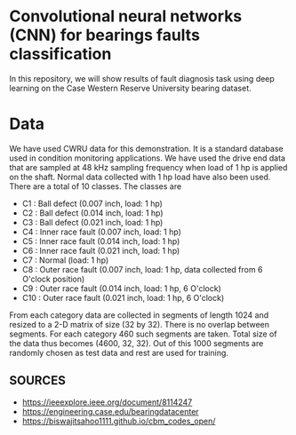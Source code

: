 # Convolutional neural networks (CNN) for bearings faults classification

In this repository, we will show results of fault diagnosis task using deep learning on the  Case Western Reserve University bearing dataset.

# Data

We have used CWRU data for this demonstration. It is a standard database used in condition monitoring applications. We have used the drive end data that are sampled at 48 kHz sampling frequency when load of 1 hp is applied on the shaft. Normal data collected with 1 hp load have also been used. There are a total of 10 classes. The classes are

   - C1 : Ball defect (0.007 inch, load: 1 hp)
   - C2 : Ball defect (0.014 inch, load: 1 hp)
   - C3 : Ball defect (0.021 inch, load: 1 hp)
   - C4 : Inner race fault (0.007 inch, load: 1 hp)
   - C5 : Inner race fault (0.014 inch, load: 1 hp)
   - C6 : Inner race fault (0.021 inch, load: 1 hp)
   - C7 : Normal (load: 1 hp)
   - C8 : Outer race fault (0.007 inch, load: 1 hp, data collected from 6 O'clock position)
   - C9 : Outer race fault (0.014 inch, load: 1 hp, 6 O'clock)
   - C10 : Outer race fault (0.021 inch, load: 1 hp, 6 O'clock)

From each category data are collected in segments of length 1024 and resized to a 2-D matrix of size (32 by 32). There is no overlap between segments. For each category 460 such segments are taken. Total size of the data thus becomes (4600, 32, 32). Out of this 1000 segments are randomly chosen as test data and rest are used for training.


## SOURCES
- https://ieeexplore.ieee.org/document/8114247
- https://engineering.case.edu/bearingdatacenter
- https://biswajitsahoo1111.github.io/cbm_codes_open/
